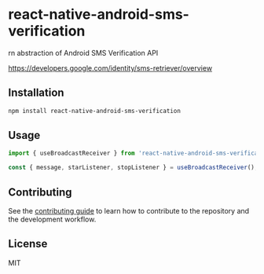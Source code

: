 # react-native-android-sms-verification

rn abstraction of Android SMS Verification API

https://developers.google.com/identity/sms-retriever/overview

## Installation

```sh
npm install react-native-android-sms-verification
```

## Usage

```js
import { useBroadcastReceiver } from 'react-native-android-sms-verification';

const { message, starListener, stopListener } = useBroadcastReceiver();
```

## Contributing

See the [contributing guide](CONTRIBUTING.md) to learn how to contribute to the repository and the development workflow.

## License

MIT
